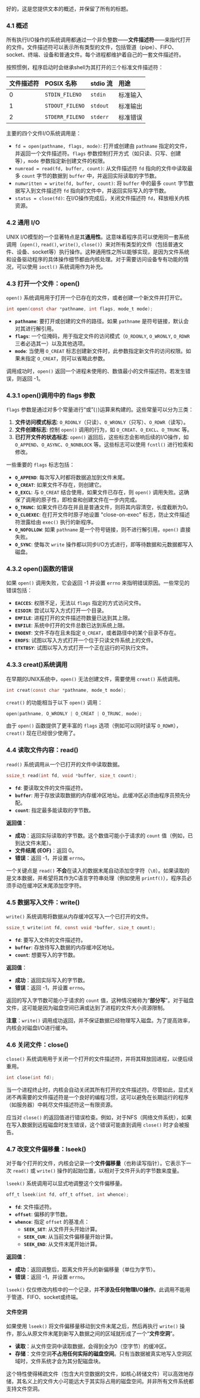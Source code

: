 好的，这是您提供文本的概述，并保留了所有的标题。

### 4.1 概述

所有执行I/O操作的系统调用都通过一个非负整数——**文件描述符**——来指代打开的文件。文件描述符可以表示所有类型的文件，包括管道（pipe）、FIFO、socket、终端、设备和普通文件。每个进程都维护着自己的一套文件描述符。

按照惯例，程序启动时会继承shell为其打开的三个标准文件描述符：

| 文件描述符 | POSIX 名称 | stdio 流 | 用途 |
| :--- | :--- | :--- | :--- |
| 0 | `STDIN_FILENO` | `stdin` | 标准输入 |
| 1 | `STDOUT_FILENO` | `stdout` | 标准输出 |
| 2 | `STDERR_FILENO` | `stderr` | 标准错误 |

主要的四个文件I/O系统调用是：

  * `fd = open(pathname, flags, mode)`: 打开或创建由 `pathname` 指定的文件，并返回一个文件描述符。`flags` 参数控制打开方式（如只读、只写、创建等），`mode` 参数指定新创建文件的权限。
  * `numread = read(fd, buffer, count)`: 从文件描述符 `fd` 指向的文件中读取最多 `count` 字节的数据到 `buffer` 中，并返回实际读取的字节数。
  * `numwritten = write(fd, buffer, count)`: 将 `buffer` 中的最多 `count` 字节数据写入到文件描述符 `fd` 指向的文件中，并返回实际写入的字节数。
  * `status = close(fd)`: 在I/O操作完成后，关闭文件描述符 `fd`，释放相关内核资源。

### 4.2 通用 I/O

UNIX I/O模型的一个显著特点是其**通用性**。这意味着程序员可以使用同一套系统调用（`open()`, `read()`, `write()`, `close()`）来对所有类型的文件（包括普通文件、设备、socket等）执行操作。这种通用性之所以能够实现，是因为文件系统和设备驱动程序的具体操作细节都由内核处理。对于需要访问设备专有功能的情况，可以使用 `ioctl()` 系统调用作为补充。

### 4.3 打开一个文件：open()

`open()` 系统调用用于打开一个已存在的文件，或者创建一个新文件并打开它。

```c
int open(const char *pathname, int flags, mode_t mode);
```

  * **`pathname`**: 要打开或创建的文件的路径。如果 `pathname` 是符号链接，默认会对其进行解引用。
  * **`flags`**: 一个位掩码，用于指定文件的访问模式（`O_RDONLY`, `O_WRONLY`, `O_RDWR`三者必选其一）以及其他选项。
  * **`mode`**: 当使用 `O_CREAT` 标志创建新文件时，此参数指定新文件的访问权限。如果未指定 `O_CREAT`，则可以省略此参数。

调用成功时，`open()` 返回一个进程未使用的、数值最小的文件描述符。若发生错误，则返回 -1。

### 4.3.1 open()调用中的 flags 参数

`flags` 参数是通过对多个常量进行“或”(`|`)运算来构建的。这些常量可以分为三类：

1.  **文件访问模式标志**: `O_RDONLY`（只读）、`O_WRONLY`（只写）、`O_RDWR`（读写）。
2.  **文件创建标志**: 控制 `open()` 调用的行为，如 `O_CREAT`、`O_EXCL`、`O_TRUNC` 等。
3.  **已打开文件的状态标志**: `open()` 返回后，这些标志会影响后续的I/O操作，如 `O_APPEND`、`O_ASYNC`、`O_NONBLOCK` 等。这些标志可以使用 `fcntl()` 进行检索和修改。

一些重要的 `flags` 标志包括：

  * **`O_APPEND`**: 每次写入时都将数据追加到文件末尾。
  * **`O_CREAT`**: 如果文件不存在，则创建它。
  * **`O_EXCL`**: 与 `O_CREAT` 结合使用，如果文件已存在，则 `open()` 调用失败。这确保了调用的原子性，即检查和创建文件在一步内完成。
  * **`O_TRUNC`**: 如果文件已存在并且是普通文件，则将其内容清空，长度截断为0。
  * **`O_CLOEXEC`**: 在打开文件时原子地设置 "close-on-exec" 标志，防止文件描述符泄露给由 `exec()` 执行的新程序。
  * **`O_NOFOLLOW`**: 如果 `pathname` 是一个符号链接，则不进行解引用，`open()` 直接失败。
  * **`O_SYNC`**: 使每次 `write` 操作都以同步I/O方式进行，即等待数据和元数据都写入磁盘。

### 4.3.2 open()函数的错误

如果 `open()` 调用失败，它会返回 -1 并设置 `errno` 来指明错误原因。一些常见的错误包括：

  * **`EACCES`**: 权限不足，无法以 `flags` 指定的方式访问文件。
  * **`EISDIR`**: 尝试以写入方式打开一个目录。
  * **`EMFILE`**: 进程打开的文件描述符数量已达到其上限。
  * **`ENFILE`**: 系统中打开的文件总数已达到系统上限。
  * **`ENOENT`**: 文件不存在且未指定 `O_CREAT`，或者路径中的某个目录不存在。
  * **`EROFS`**: 试图以写入方式打开一个位于只读文件系统上的文件。
  * **`ETXTBSY`**: 试图以写入方式打开一个正在运行的可执行文件。

### 4.3.3 creat()系统调用

在早期的UNIX系统中，`open()` 无法创建文件，需要使用 `creat()` 系统调用。

```c
int creat(const char *pathname, mode_t mode);
```

`creat()` 的功能相当于以下 `open()` 调用：

```c
open(pathname, O_WRONLY | O_CREAT | O_TRUNC, mode);
```

由于 `open()` 函数提供了更丰富的 `flags` 选项（例如可以同时读写 `O_RDWR`），`creat()` 现在已经很少使用了。

### 4.4 读取文件内容：read()

`read()` 系统调用从一个已打开的文件中读取数据。

```c
ssize_t read(int fd, void *buffer, size_t count);
```

  * **`fd`**: 要读取文件的文件描述符。
  * **`buffer`**: 用于存放读取数据的内存缓冲区地址。此缓冲区必须由程序员预先分配。
  * **`count`**: 指定最多能读取的字节数。

**返回值**：

  * **成功**：返回实际读取的字节数。这个数值可能小于请求的 `count` 值（例如，已到达文件末尾）。
  * **文件结尾 (EOF)**：返回 0。
  * **错误**：返回 -1，并设置 `errno`。

一个关键点是 `read()` **不会**在读入的数据末尾自动添加空字符（`\0`）。如果读取的是文本数据，并希望将其作为C语言字符串处理（例如使用 `printf()`），程序员必须手动在缓冲区末尾添加空字符。

### 4.5 数据写入文件：write()

`write()` 系统调用将数据从内存缓冲区写入一个已打开的文件。

```c
ssize_t write(int fd, const void *buffer, size_t count);
```

  * **`fd`**: 要写入文件的文件描述符。
  * **`buffer`**: 存放待写入数据的内存缓冲区地址。
  * **`count`**: 想要写入的字节数。

**返回值**：

  * **成功**：返回实际写入的字节数。
  * **错误**：返回 -1，并设置 `errno`。

返回的写入字节数可能小于请求的 `count` 值，这种情况被称为“**部分写**”。对于磁盘文件，这可能是因为磁盘空间已满或达到了进程的文件大小资源限制。

**注意**：`write()` 调用成功返回，并不保证数据已经物理写入磁盘。为了提高效率，内核会对磁盘I/O进行缓冲。

### 4.6 关闭文件：close()

`close()` 系统调用用于关闭一个打开的文件描述符，并将其释放回进程，以便后续重用。

```c
int close(int fd);
```

当一个进程终止时，内核会自动关闭其所有打开的文件描述符。尽管如此，显式关闭不再需要的文件描述符是一个良好的编程习惯，这可以避免在长期运行的程序（如服务器）中耗尽文件描述符这一有限资源。

应当对 `close()` 的返回值进行错误检查。例如，对于NFS（网络文件系统），如果在写入数据到远程磁盘时发生错误，这个错误可能直到调用 `close()` 时才会被报告。

### 4.7 改变文件偏移量：lseek()

对于每个打开的文件，内核会记录一个**文件偏移量**（也称读写指针）。它表示下一次 `read()` 或 `write()` 操作的起始位置，以相对于文件开头的字节数来度量。

`lseek()` 系统调用可以显式地调整这个文件偏移量。

```c
off_t lseek(int fd, off_t offset, int whence);
```

  * **`fd`**: 文件描述符。
  * **`offset`**: 偏移的字节数。
  * **`whence`**: 指定 `offset` 的基准点：
      * **`SEEK_SET`**: 从文件开头开始计算。
      * **`SEEK_CUR`**: 从当前文件偏移量开始计算。
      * **`SEEK_END`**: 从文件末尾开始计算。

**返回值**：

  * **成功**：返回调整后，距离文件开头的新偏移量（单位为字节）。
  * **错误**：返回 -1，并设置 `errno`。

`lseek()` 仅仅修改内核中的一个记录，并**不涉及任何物理I/O操作**。此调用不能用于管道、FIFO、socket或终端。

#### 文件空洞

如果使用 `lseek()` 将文件偏移量移动到文件末尾之后，然后再执行 `write()` 操作，那么从原文件末尾到新写入数据之间的区域就形成了一个“**文件空洞**”。

  * **读取**：从文件空洞中读取数据，会得到全为0（空字节）的缓冲区。
  * **存储**：文件空洞**不占用任何实际的磁盘空间**。只有当数据被真实地写入空洞区域时，文件系统才会为其分配磁盘块。

这个特性使得稀疏文件（包含大片空数据的文件，如核心转储文件）可以高效地存储，其名义上的文件大小可能远大于其实际占用的磁盘空间。并非所有文件系统都支持文件空洞。
